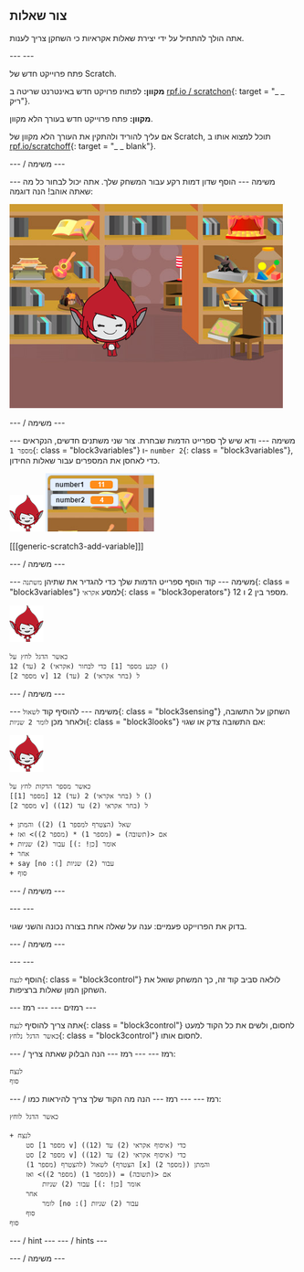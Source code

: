 ## צור שאלות

אתה הולך להתחיל על ידי יצירת שאלות אקראיות כי השחקן צריך לענות.

\--- \---

פתח פרוייקט חדש של Scratch.

**מקוון:** לפתוח פרויקט חדש באינטרנט שריטה ב [rpf.io / scratchon](http://rpf.io/scratchon){: target = "_ _ ריק"}.

**מקוון:** פתח פרוייקט חדש בעורך הלא מקוון.

אם עליך להוריד ולהתקין את העורך הלא מקוון של Scratch, תוכל למצוא אותו ב [rpf.io/scratchoff](http://rpf.io/scratchoff){: target = "_ _ blank"}.

\--- / משימה \---

\--- משימה \--- הוסף שדון דמות רקע עבור המשחק שלך. אתה יכול לבחור כל מה שאתה אוהב! הנה דוגמה:

![צילום מסך](images/brain-setting.png)

\--- / משימה \---

\--- משימה \--- ודא שיש לך ספרייט הדמות שבחרת. צור שני משתנים חדשים, הנקראים `מספר 1`{: class = "block3variables"} ו- `number 2`{: class = "block3variables"}, כדי לאחסן את המספרים עבור שאלות החידון.

![צילום מסך](images/giga-sprite.png) ![צילום מסך](images/brain-variables.png)

[[[generic-scratch3-add-variable]]]

\--- / משימה \---

\--- משימה \--- קוד הוסף ספרייט הדמות שלך כדי להגדיר את שתיהן `משתנה`{: class = "block3variables"} למסע `אקראי`{: class = "block3operators"} מספר בין 2 ו 12.

![צילום מסך](images/giga-sprite.png)

```blocks3
כאשר הדגל לחץ על
קבע מספר [1] כדי לבחור (אקראי) 2 (עד) 12 ()
[מספר 2 v] ל (בחר אקראי) 2 (עד) 12
```

\--- / משימה \---

\--- משימה \--- להוסיף קוד `לשאול`{: class = "block3sensing"} השחקן על התשובה, ולאחר מכן `לומר 2 שניות`{: class = "block3looks"} אם התשובה צדק או שגוי:

![צילום מסך](images/giga-sprite.png)

```blocks3
כאשר מספר הדקות לחץ על
[מספר [1]] ל (בחר אקראי) 2 (עד) 12 ()
[מספר 2 v] ל (בחר אקראי (2) עד (12))

+ שאל (הצטרף למספר 1) (2)) והמתן
+ אם <(תשובה) = (מספר 1) * (מספר 2))> ואז
+ אומר [כן! :)] עבור (2) שניות
+ אחר
+ say [no :(] עבור (2) שניות
+ סוף
```

\--- / משימה \---

\--- \---

בדוק את הפרוייקט פעמיים: ענה על שאלה אחת בצורה נכונה והשני שגוי.

\--- / משימה \---

\--- \---

הוסף `לנצח`{: class = "block3control"} לולאה סביב קוד זה, כך המשחק שואל את השחקן המון שאלות ברציפות.

\--- רמזים \--- \--- רמז \---

אתה צריך להוסיף `לנצח`{: class = "block3control"} לחסום, ולשים את כל הקוד למעט `כאשר הדגל נלחץ`{: class = "block3control"} לחסום אותו.

\--- / רמז \--- \--- רמז \--- הנה הבלוק שאתה צריך:

```blocks3
לנצח
סוף
```

\--- / רמז \--- \--- רמז \--- הנה מה הקוד שלך צריך להיראות כמו:

```blocks3
כאשר הדגל לוחץ

+ לנצח
    סט [מספר 1 v] כדי (איסוף אקראי (2) עד (12))
    סט [מספר 2 v] כדי (איסוף אקראי (2) עד (12))
    לשאול (להצטרף (מספר 1) (הצטרף [x] (מספר 2)) והמתן
    אם <(תשובה) = ((מספר 1) (מספר 2))> ואז
        אומר [כן! :)] עבור (2) שניות
    אחר
        לומר [no :(] עבור (2) שניות
    סוף
סוף
```

\--- / hint \--- \--- / hints \---

\--- / משימה \---